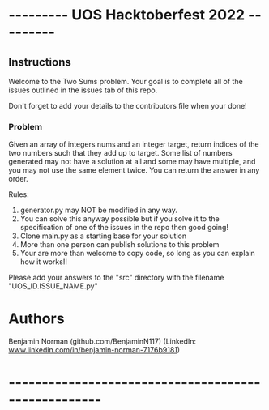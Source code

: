 # --------- UOS Hacktoberfest 2022 ---------

## Instructions

Welcome to the Two Sums problem. Your goal is to complete all of the issues outlined in the issues tab of this repo.

Don't forget to add your details to the contributors file when your done!

### Problem

Given an array of integers nums and an integer target, return indices of the two numbers such that they add up to target.
Some list of numbers generated may not have a solution at all and some may have multiple, and you may not use the same element twice.
You can return the answer in any order.

Rules:
1) generator.py may NOT be modified in any way.
2) You can solve this anyway possible but if you solve it to the specification of one of the issues in the repo then good going!
3) Clone main.py as a starting base for your solution
4) More than one person can publish solutions to this problem
5) Your are more than welcome to copy code, so long as you can explain how it works!!

Please add your answers to the "src" directory with the filename "UOS_ID.ISSUE_NAME.py"


# Authors

Benjamin Norman (github.com/BenjaminN117) (LinkedIn: www.linkedin.com/in/benjamin-norman-7176b9181)

# ----------------------------------------------------